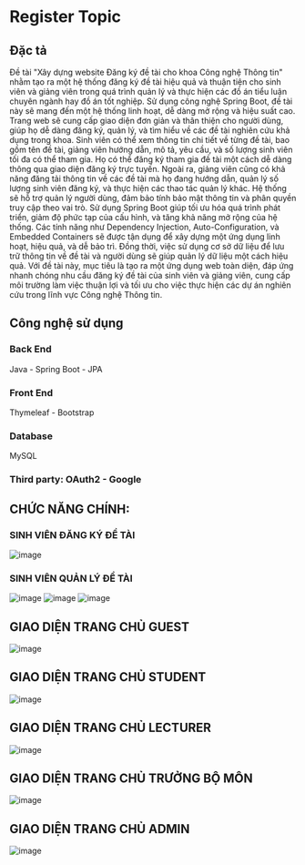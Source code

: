 # Register Topic
## Đặc tả
Đề tài "Xây dựng website Đăng ký đề tài cho khoa Công nghệ Thông tin" nhằm tạo ra một hệ thống đăng ký đề tài hiệu quả và thuận tiện cho sinh viên và giảng viên trong quá trình quản lý và thực hiện các đồ án tiểu luận chuyên ngành hay đồ án tốt nghiệp. Sử dụng công nghệ Spring Boot, đề tài này sẽ mang đến một hệ thống linh hoạt, dễ dàng mở rộng và hiệu suất cao.
Trang web sẽ cung cấp giao diện đơn giản và thân thiện cho người dùng, giúp họ dễ dàng đăng ký, quản lý, và tìm hiểu về các đề tài nghiên cứu khả dụng trong khoa. Sinh viên có thể xem thông tin chi tiết về từng đề tài, bao gồm tên đề tài, giảng viên hướng dẫn, mô tả, yêu cầu, và số lượng sinh viên tối đa có thể tham gia. Họ có thể đăng ký tham gia đề tài một cách dễ dàng thông qua giao diện đăng ký trực tuyến.
Ngoài ra, giảng viên cũng có khả năng đăng tải thông tin về các đề tài mà họ đang hướng dẫn, quản lý số lượng sinh viên đăng ký, và thực hiện các thao tác quản lý khác. Hệ thống sẽ hỗ trợ quản lý người dùng, đảm bảo tính bảo mật thông tin và phân quyền truy cập theo vai trò.
Sử dụng Spring Boot giúp tối ưu hóa quá trình phát triển, giảm độ phức tạp của cấu hình, và tăng khả năng mở rộng của hệ thống. Các tính năng như Dependency Injection, Auto-Configuration, và Embedded Containers sẽ được tận dụng để xây dựng một ứng dụng linh hoạt, hiệu quả, và dễ bảo trì. Đồng thời, việc sử dụng cơ sở dữ liệu để lưu trữ thông tin về đề tài và người dùng sẽ giúp quản lý dữ liệu một cách hiệu quả.
Với đề tài này, mục tiêu là tạo ra một ứng dụng web toàn diện, đáp ứng nhanh chóng nhu cầu đăng ký đề tài của sinh viên và giảng viên, cung cấp môi trường làm việc thuận lợi và tối ưu cho việc thực hiện các dự án nghiên cứu trong lĩnh vực Công nghệ Thông tin.
## Công nghệ sử dụng
### Back End
Java - Spring Boot - JPA 
### Front End
Thymeleaf - Bootstrap
### Database
MySQL 
### Third party: OAuth2 - Google
## CHỨC NĂNG CHÍNH:
### SINH VIÊN ĐĂNG KÝ ĐỀ TÀI
![image](https://github.com/nna9220/RegisterToppicFinal/assets/102048288/86e98f88-6cbd-4a13-829f-4e413c30db3b)
### SINH VIÊN QUẢN LÝ ĐỀ TÀI
![image](https://github.com/nna9220/RegisterToppicFinal/assets/102048288/971dc5d6-79af-4a01-bb02-4b3d93733330)
![image](https://github.com/nna9220/RegisterToppicFinal/assets/102048288/a3a0c30a-f965-4207-be99-c05686ed0f47)
![image](https://github.com/nna9220/RegisterToppicFinal/assets/102048288/09ff53b8-5bdd-46f3-8d54-7ae1299d9a81)

## GIAO DIỆN TRANG CHỦ GUEST
![image](https://github.com/nna9220/RegisterToppicFinal/assets/102048288/beb0a358-fb23-4dd8-9ade-d0d62bc51abe)
## GIAO DIỆN TRANG CHỦ STUDENT
![image](https://github.com/nna9220/RegisterToppicFinal/assets/102048288/357f3fe4-3eac-4022-896f-e3cb8cbb3499)
## GIAO DIỆN TRANG CHỦ LECTURER
![image](https://github.com/nna9220/RegisterToppicFinal/assets/102048288/52c94354-93fd-4b28-a9a7-ebc190434cf9)
## GIAO DIỆN TRANG CHỦ TRƯỞNG BỘ MÔN
![image](https://github.com/nna9220/RegisterToppicFinal/assets/102048288/c5948d94-ae0a-42c9-9fcb-f7ba9b163251)
## GIAO DIỆN TRANG CHỦ ADMIN
![image](https://github.com/nna9220/RegisterToppicFinal/assets/102048288/fe5688be-fda3-4910-a2c3-da953c9556f1)






